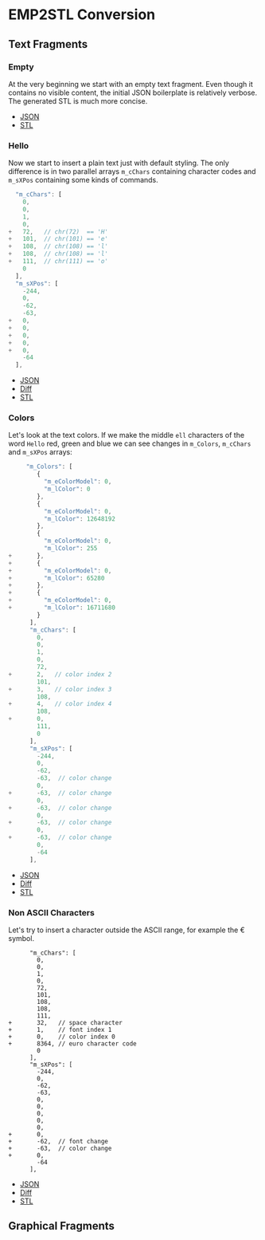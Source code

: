 # EMP2STL Conversion

## Text Fragments

### Empty

At the very beginning we start with an empty text fragment.
Even though it contains no visible content, the initial JSON boilerplate is relatively verbose.
The generated STL is much more concise.

- [JSON](https://rawgit.com/opentext/storyteller/master/docplatform/distribution/py/pfdesigns/docbuilder/empower/input/empty.json)
- [STL](https://rawgit.com/opentext/storyteller/master/docplatform/distribution/py/pfdesigns/docbuilder/empower/output/empty.xml)

### Hello

Now we start to insert a plain text just with default styling.
The only difference is in two parallel arrays `m_cChars` containing character codes
and `m_sXPos` containing some kinds of commands.

```js
  "m_cChars": [
    0,
    0,
    1,
    0,
+   72,   // chr(72)  == 'H'
+   101,  // chr(101) == 'e'
+   108,  // chr(108) == 'l'
+   108,  // chr(108) == 'l'
+   111,  // chr(111) == 'o'
    0
  ],
  "m_sXPos": [
    -244,
    0,
    -62,
    -63,
+   0,
+   0,
+   0,
+   0,
+   0,
    -64
  ],
```

- [JSON](https://rawgit.com/opentext/storyteller/master/docplatform/distribution/py/pfdesigns/docbuilder/empower/input/hello.json)
- [Diff](http://benjamine.github.io/jsondiffpatch/demo/index.html?left=https://raw.githubusercontent.com/opentext/storyteller/master/docplatform/distribution/py/pfdesigns/docbuilder/empower/input/empty.json&right=https://raw.githubusercontent.com/opentext/storyteller/master/docplatform/distribution/py/pfdesigns/docbuilder/empower/input/hello.json)
- [STL](https://rawgit.com/opentext/storyteller/master/docplatform/distribution/py/pfdesigns/docbuilder/empower/output/hello.xml)

### Colors

Let's look at the text colors. If we make the middle `ell` characters of the word `Hello` red, green and blue
we can see changes in `m_Colors`, `m_cChars` and `m_sXPos` arrays:

```js
     "m_Colors": [
        {
          "m_eColorModel": 0,
          "m_lColor": 0
        },
        {
          "m_eColorModel": 0,
          "m_lColor": 12648192
        },
        {
          "m_eColorModel": 0,
          "m_lColor": 255
+       },
+       {
+         "m_eColorModel": 0,
+         "m_lColor": 65280
+       },
+       {
+         "m_eColorModel": 0,
+         "m_lColor": 16711680
        }
      ],
      "m_cChars": [
        0,
        0,
        1,
        0,
        72,
+       2,   // color index 2
        101,
+       3,   // color index 3
        108,
+       4,   // color index 4
        108,
+       0,
        111,
        0
      ],
      "m_sXPos": [
        -244,
        0,
        -62,
        -63,  // color change
        0,
+       -63,  // color change
        0,
+       -63,  // color change
        0,
+       -63,  // color change
        0,
+       -63,  // color change
        0,
        -64
      ],
```

- [JSON](https://rawgit.com/opentext/storyteller/master/docplatform/distribution/py/pfdesigns/docbuilder/empower/input/hello_colors.json)
- [Diff](http://benjamine.github.io/jsondiffpatch/demo/index.html?left=https://raw.githubusercontent.com/opentext/storyteller/master/docplatform/distribution/py/pfdesigns/docbuilder/empower/input/hello.json&right=https://raw.githubusercontent.com/opentext/storyteller/master/docplatform/distribution/py/pfdesigns/docbuilder/empower/input/hello_colors.json)
- [STL](https://rawgit.com/opentext/storyteller/master/docplatform/distribution/py/pfdesigns/docbuilder/empower/output/hello_colors.xml)

### Non ASCII Characters

Let's try to insert a character outside the ASCII range, for example the € symbol.

```
      "m_cChars": [
        0,
        0,
        1,
        0,
        72,
        101,
        108,
        108,
        111,
+       32,   // space character
+       1,    // font index 1
+       0,    // color index 0
+       8364, // euro character code
        0
      ],
      "m_sXPos": [
        -244,
        0,
        -62,
        -63,
        0,
        0,
        0,
        0,
        0,
+       0,
+       -62,  // font change
+       -63,  // color change
+       0,
        -64
      ],
```

- [JSON](https://rawgit.com/opentext/storyteller/master/docplatform/distribution/py/pfdesigns/docbuilder/empower/input/hello_euro.json)
- [Diff](http://benjamine.github.io/jsondiffpatch/demo/index.html?left=https://raw.githubusercontent.com/opentext/storyteller/master/docplatform/distribution/py/pfdesigns/docbuilder/empower/input/hello.json&right=https://raw.githubusercontent.com/opentext/storyteller/master/docplatform/distribution/py/pfdesigns/docbuilder/empower/input/hello_euro.json)
- [STL](https://rawgit.com/opentext/storyteller/master/docplatform/distribution/py/pfdesigns/docbuilder/empower/output/hello_euro.xml)


## Graphical Fragments

